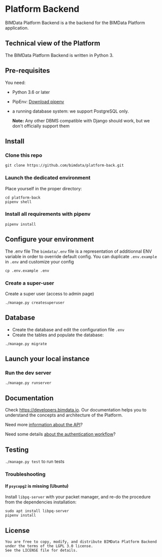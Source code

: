 Platform Backend
=================

BIMData Platform Backend is a the backend for the BIMData Platform application.


Technical view of the Platform
-------------------------------

The BIMData Platform Backend is written in Python 3.

Pre-requisites
---------------

You need:
 * Python 3.6 or later
 * PipEnv: [Download pipenv](https://pipenv.readthedocs.io/en/latest/install/#installing-pipenv)
 * a running database system: we support PostgreSQL only. 

    **Note:** Any other DBMS compatible with Django should work, but we don't officially support them

## Install

### Clone this repo
```
git clone https://github.com/bimdata/platform-back.git
```
### Launch the dedicated environment

 Place yourself in the proper directory: 
```
cd platform-back
pipenv shell
```
### Install all requirements with pipenv
```
pipenv install
```
##  Configure your environment
The .env file
The `bimdata/.env` file is a representation of additionnal ENV variable in order to override default config.
You can duplicate `.env.example` in `.env` and customize your config
```
cp .env.example .env
```
### Create a super-user

Create a super user (access to admin page)
```
./manage.py createsuperuser
```

## Database
* Create the database and edit the configuration file `.env`
* Create the tables and populate the database:

```
./manage.py migrate
```

## Launch your local instance

### Run the dev server
```
./manage.py runserver
```

## Documentation

Check https://developers.bimdata.io.
Our documentation helps you to understand the concepts and architecture of the Platform. 


Need more [information about the API](https://developers.bimdata.io/api/index.html)?

Need some details [about the authentication workflow](https://developers.bimdata.io/guide/authentication_bimdata_connect.html)?

## Testing

`./manage.py test` to run tests

### Troubleshooting

#### If `psycopg2` is missing (Ubuntu)

Install `libpq-server` with your packet manager, and re-do the procedure from the dependencies installation:

``` 
sudo apt install libpq-server
pipenv install
```

## License


    You are free to copy, modify, and distribute BIMData Platform Backend under the terms of the LGPL 3.0 license.
    See the LICENSE file for details.


